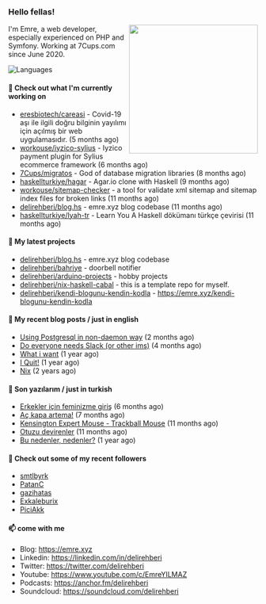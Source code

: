 <h3>Hello fellas!</h3>
 

<img align="right" src="https://media.giphy.com/media/ZE6HYckyroMWwSp11C/giphy-downsized.gif" width="260">

I'm Emre, a web developer, especially experienced on PHP and Symfony. Working at 7Cups.com since June 2020. 

![Languages](https://github-readme-stats.vercel.app/api/top-langs/?username=delirehberi&layout=compact)

#### 👷 Check out what I'm currently working on

- [eresbiotech/careasi](https://github.com/eresbiotech/careasi) - Covid-19 aşı ile ilgili doğru bilginin yayılımı için açılmış bir web uygulamasıdır. (5 months ago)
- [workouse/iyzico-sylius](https://github.com/workouse/iyzico-sylius) - Iyzico payment plugin for Sylius ecommerce framework (6 months ago)
- [7Cups/migratos](https://github.com/7Cups/migratos) - God of database migration libraries (8 months ago)
- [haskellturkiye/hagar](https://github.com/haskellturkiye/hagar) - Agar.io clone with Haskell (9 months ago)
- [workouse/sitemap-checker](https://github.com/workouse/sitemap-checker) - a tool for validate xml sitemap and sitemap index files for broken links (11 months ago)
- [delirehberi/blog.hs](https://github.com/delirehberi/blog.hs) - emre.xyz blog codebase  (11 months ago)
- [haskellturkiye/lyah-tr](https://github.com/haskellturkiye/lyah-tr) - Learn You A Haskell dökümanı türkçe çevirisi (11 months ago)

#### 🌱 My latest projects

- [delirehberi/blog.hs](https://github.com/delirehberi/blog.hs) - emre.xyz blog codebase 
- [delirehberi/bahriye](https://github.com/delirehberi/bahriye) - doorbell notifier
- [delirehberi/arduino-projects](https://github.com/delirehberi/arduino-projects) - hobby projects
- [delirehberi/nix-haskell-cabal](https://github.com/delirehberi/nix-haskell-cabal) - this is a template repo for myself.
- [delirehberi/kendi-blogunu-kendin-kodla](https://github.com/delirehberi/kendi-blogunu-kendin-kodla) - https://emre.xyz/kendi-blogunu-kendin-kodla

#### 📜 My recent blog posts / just in english

- [Using Postgresql in non-daemon way](https://emre.xyz/using-postgresql-in-non-daemon-way) (2 months ago)
- [Do everyone needs Slack (or other ims)](https://emre.xyz/do-everyone-needs-slack-or-other-ims) (4 months ago)
- [What i want](https://emre.xyz/what-i-want) (1 year ago)
- [I Quit!](https://emre.xyz/i-quit) (1 year ago)
- [Nix](https://emre.xyz/nix) (2 years ago)

#### 📜 Son yazılarım / just in turkish

- [Erkekler için feminizme giriş](https://emre.xyz/erkekler-icin-feminizme-giris) (6 months ago)
- [Aç kapa artema!](https://emre.xyz/ac-kapa-artema) (7 months ago)
- [Kensington Expert Mouse - Trackball Mouse](https://emre.xyz/kensington-expert-mouse-trackball-mouse) (11 months ago)
- [Otuzu devirenler](https://emre.xyz/otuzu-devirenler) (11 months ago)
- [Bu nedenler, nedenler?](https://emre.xyz/bu-nedenler-nedenler) (1 year ago)

#### 👯 Check out some of my recent followers

- [smtlbyrk](https://github.com/smtlbyrk)
- [PatanC](https://github.com/PatanC)
- [gazihatas](https://github.com/gazihatas)
- [Exkaleburix](https://github.com/Exkaleburix)
- [PiciAkk](https://github.com/PiciAkk)

#### 📫 come with me

- Blog: https://emre.xyz
- Linkedin: https://linkedin.com/in/delirehberi
- Twitter: https://twitter.com/delirehberi
- Youtube: https://www.youtube.com/c/EmreYILMAZ
- Podcasts: https://anchor.fm/delirehberi
- Soundcloud: https://soundcloud.com/delirehberi


